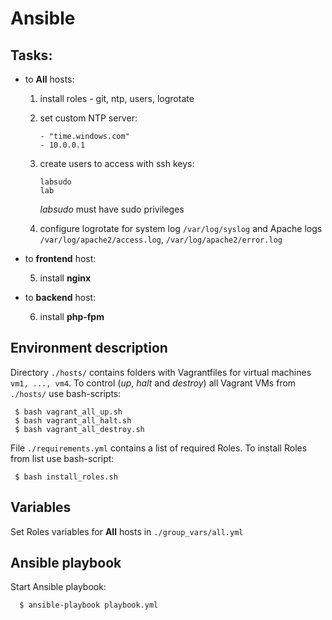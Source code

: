 # Ansible
## Tasks:

- to **All** hosts:

  1) install roles - git, ntp, users, logrotate
  2) set custom NTP server:

         - "time.windows.com"
         - 10.0.0.1

  3) create users to access with ssh keys:

         labsudo
         lab
       _labsudo_  must have sudo privileges
   
  4) configure logrotate for system log `/var/log/syslog` and Apache logs `/var/log/apache2/access.log`, `/var/log/apache2/error.log`

- to **frontend** host:

  5) install **nginx** 

- to **backend** host:

  6) install **php-fpm**

## Environment description

Directory `./hosts/` contains folders with Vagrantfiles for virtual machines `vm1, ..., vm4`.
To control (_up_, _halt_ and _destroy_) all Vagrant VMs from `./hosts/` use bash-scripts:

     $ bash vagrant_all_up.sh
     $ bash vagrant_all_halt.sh
     $ bash vagrant_all_destroy.sh

File `./requirements.yml` contains a list of required Roles.
To install Roles from list use bash-script:

     $ bash install_roles.sh

## Variables

Set Roles variables for **All** hosts in `./group_vars/all.yml`

## Ansible playbook

Start Ansible playbook:

      $ ansible-playbook playbook.yml

